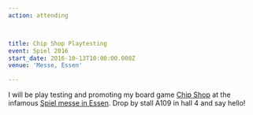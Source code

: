 ```yaml
---
action: attending



title: Chip Shop Playtesting
event: Spiel 2016
start_date: 2016-10-13T10:00:00.000Z
venue: 'Messe, Essen'

---
```


I will be play testing and promoting my board game [Chip Shop](https://chipshopgame.com) at the infamous [Spiel messe in Essen](https://www.merz-verlag-en.com/). Drop by stall A109 in hall 4 and say hello!
